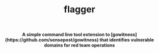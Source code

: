 <h1 align="center">
  <br>
    flagger
  <br>
  <br>
</h1>

<h4 align="center">A simple command line tool extension to [gowitness](https://github.com/sensepost/gowitness) that identifies vulnerable domains for red team operations</h4>
<br>